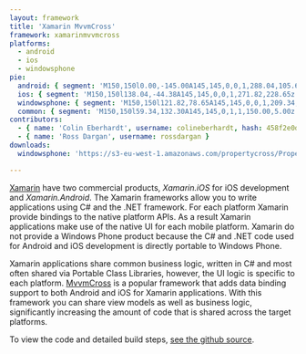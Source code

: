 ```yaml
---
layout: framework
title: 'Xamarin MvvmCross'
framework: xamarinmvvmcross
platforms:
  - android
  - ios
  - windowsphone
pie:
  android: { segment: 'M150,150l0.00,-145.00A145,145,0,0,1,288.04,105.62z', line: 'M150,150l138.04,-44.38' }
  ios: { segment: 'M150,150l138.04,-44.38A145,145,0,0,1,271.82,228.65z', line: 'M150,150l121.82,78.65' }
  windowsphone: { segment: 'M150,150l121.82,78.65A145,145,0,0,1,209.34,282.30z', line: 'M150,150l59.34,132.30' }
  common: { segment: 'M150,150l59.34,132.30A145,145,0,1,1,150.00,5.00z', line: 'M150,150l-0.00,-145.00' }
contributors:
  - { name: 'Colin Eberhardt', username: colineberhardt, hash: 458f2e0d08d4114f8b323798cfea141d }
  - { name: 'Ross Dargan', username: rossdargan }
downloads:
  windowsphone: 'https://s3-eu-west-1.amazonaws.com/propertycross/PropertyCross-xamarinmvvmcross-initial.xap'

---
```


[Xamarin](http://xamarin.com/) have two commercial products, _Xamarin.iOS_ for iOS development and _Xamarin.Android_. The Xamarin frameworks allow you to write applications using C# and the .NET framework. For each platform Xamarin provide bindings to the native platform APIs. As a result Xamarin applications make use of the native UI for each mobile platform. Xamarin do not provide a Windows Phone product because the C# and .NET code used for Android and iOS development is directly portable to Windows Phone.

Xamarin applications share common business logic, written in C# and most often shared via Portable Class Libraries, however, the UI logic is specific to each platform. [MvvmCross](https://github.com/MvvmCross/MvvmCross) is a popular framework that adds data binding support to both Android and iOS for Xamarin applications. With this framework you can share view models as well as business logic, significantly increasing the amount of code that is shared across the target platforms.


To view the code and detailed build steps, <a href='{{ site.githuburl }}/tree/master/xamarinmvvmcross'>see the github source</a>.